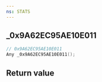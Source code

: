 ```yaml
---
ns: STATS
---
```

## _0x9A62EC95AE10E011

```c
// 0x9A62EC95AE10E011
Any _0x9A62EC95AE10E011();
```


## Return value
